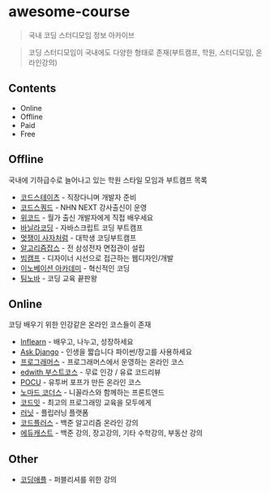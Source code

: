 # awesome-course
> 국내 코딩 스터디모임 정보 아카이브

> 코딩 스터디모임이 국내에도 다양한 형태로 존재(부트캠프, 학원, 스터디모임, 온라인강의)

## Contents
- Online
- Offline
- Paid
- Free


## Offline
국내에 기하급수로 늘어나고 있는 학원 스타일 모임과 부트캠프 목록

- [코드스테이츠](https://www.codestates.com) - 직장다니며 개발자 준비
- [코드스쿼드](https://codesquad.kr/) - NHN NEXT 강사출신이 운영
- [위코드](https://wecode.co.kr/) - 월가 출신 개발자에게 직접 배우세요
- [바닐라코딩](https://www.vanillacoding.co/) - 자바스크립트 코딩 부트캠프
- [멋쟁이 사자처럼](https://likelion.net/) - 대학생 코딩부트캠프
- [알고리즘잡스](https://www.algorithmjobs.io) - 전 삼성전자 면접관이 설립
- [빔캠프](https://veamcamp.com/) - 디자이너 시선으로 접근하는 웹디자인/개발 
- [이노베이션 아카데미](https://innovationacademy.kr/) - 혁신적인 코딩 
- [팀노바](https://www.teamnovalight.co.kr/) - 코딩 교육 끝판왕

## Online
코딩 배우기 위한 인강같은 온라인 코스들이 존재
- [Inflearn](https://www.inflearn.com/) - 배우고, 나누고, 성장하세요
- [Ask Django](https://www.askcompany.kr/r/) - 인생을 짧습니다 파이썬/장고를 사용하세요
- [프로그래머스](https://programmers.co.kr/learn) - 프로그래머스에서 운영하는 온라인 코스
- [edwith 부스트코스](https://www.edwith.org/boost-course/intro) - 무료 인강 / 유료 코드리뷰
- [POCU](https://pocu.academy/ko) - 유투버 포프가 만든 온라인 코스
- [노마드 코더스](https://academy.nomadcoders.co/) - 니꼴라스와 함께하는 프론트엔드
- [코드잇](https://www.codeit.kr/) - 최고의 프로그래밍 교육을 모두에게
- [러닛](https://www.learnit.co.kr/class/list/) - 플립러닝 플랫폼
- [코드플러스](https://code.plus/) - 백준 알고리즘 온라인 강의
- [에듀캐스트](https://educast.com/) - 백준 강의, 장고강의, 기타 수학강의, 부동산 강의


## Other
- [코딩애플](https://www.codingapple.com) - 퍼블리셔를 위한 강의
